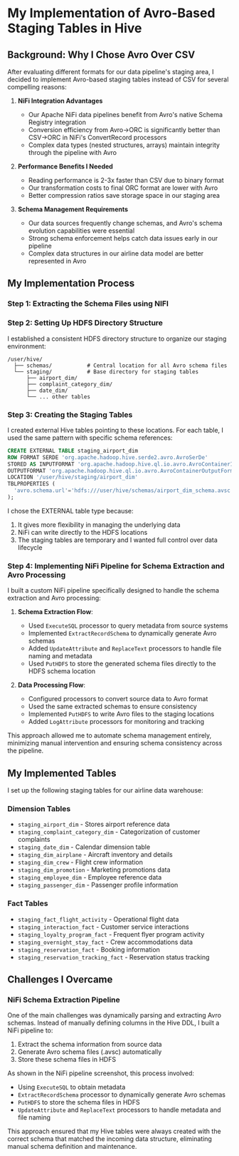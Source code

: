 # My Implementation of Avro-Based Staging Tables in Hive

## Background: Why I Chose Avro Over CSV

After evaluating different formats for our data pipeline's staging area, I decided to implement Avro-based staging tables instead of CSV for several compelling reasons:

1. **NiFi Integration Advantages**
   - Our Apache NiFi data pipelines benefit from Avro's native Schema Registry integration
   - Conversion efficiency from Avro→ORC is significantly better than CSV→ORC in NiFi's ConvertRecord processors
   - Complex data types (nested structures, arrays) maintain integrity through the pipeline with Avro

2. **Performance Benefits I Needed**
   - Reading performance is 2-3x faster than CSV due to binary format
   - Our transformation costs to final ORC format are lower with Avro
   - Better compression ratios save storage space in our staging area

3. **Schema Management Requirements**
   - Our data sources frequently change schemas, and Avro's schema evolution capabilities were essential
   - Strong schema enforcement helps catch data issues early in our pipeline
   - Complex data structures in our airline data model are better represented in Avro

## My Implementation Process

### Step 1: Extracting the Schema Files using NIFI



### Step 2: Setting Up HDFS Directory Structure

I established a consistent HDFS directory structure to organize our staging environment:

```
/user/hive/
  ├── schemas/           # Central location for all Avro schema files
  └── staging/           # Base directory for staging tables
      ├── airport_dim/
      ├── complaint_category_dim/
      ├── date_dim/
      └── ... other tables
```



### Step 3: Creating the Staging Tables

I created external Hive tables pointing to these locations. For each table, I used the same pattern with specific schema references:

```sql
CREATE EXTERNAL TABLE staging_airport_dim
ROW FORMAT SERDE 'org.apache.hadoop.hive.serde2.avro.AvroSerDe'
STORED AS INPUTFORMAT 'org.apache.hadoop.hive.ql.io.avro.AvroContainerInputFormat'
OUTPUTFORMAT 'org.apache.hadoop.hive.ql.io.avro.AvroContainerOutputFormat'
LOCATION '/user/hive/staging/airport_dim'
TBLPROPERTIES (
  'avro.schema.url'='hdfs:///user/hive/schemas/airport_dim_schema.avsc' 
);
```

I chose the EXTERNAL table type because:
1. It gives more flexibility in managing the underlying data
2. NiFi can write directly to the HDFS locations
3. The staging tables are temporary and I wanted full control over data lifecycle

### Step 4: Implementing NiFi Pipeline for Schema Extraction and Avro Processing

I built a custom NiFi pipeline specifically designed to handle the schema extraction and Avro processing:

1. **Schema Extraction Flow**:
   - Used `ExecuteSQL` processor to query metadata from source systems
   - Implemented `ExtractRecordSchema` to dynamically generate Avro schemas
   - Added `UpdateAttribute` and `ReplaceText` processors to handle file naming and metadata
   - Used `PutHDFS` to store the generated schema files directly to the HDFS schema location

2. **Data Processing Flow**:
   - Configured processors to convert source data to Avro format
   - Used the same extracted schemas to ensure consistency
   - Implemented `PutHDFS` to write Avro files to the staging locations
   - Added `LogAttribute` processors for monitoring and tracking

This approach allowed me to automate schema management entirely, minimizing manual intervention and ensuring schema consistency across the pipeline.

## My Implemented Tables

I set up the following staging tables for our airline data warehouse:

### Dimension Tables
- `staging_airport_dim` - Stores airport reference data
- `staging_complaint_category_dim` - Categorization of customer complaints
- `staging_date_dim` - Calendar dimension table
- `staging_dim_airplane` - Aircraft inventory and details
- `staging_dim_crew` - Flight crew information
- `staging_dim_promotion` - Marketing promotions data
- `staging_employee_dim` - Employee reference data
- `staging_passenger_dim` - Passenger profile information

### Fact Tables
- `staging_fact_flight_activity` - Operational flight data
- `staging_interaction_fact` - Customer service interactions
- `staging_loyalty_program_fact` - Frequent flyer program activity
- `staging_overnight_stay_fact` - Crew accommodations data
- `staging_reservation_fact` - Booking information
- `staging_reservation_tracking_fact` - Reservation status tracking

## Challenges I Overcame

### NiFi Schema Extraction Pipeline
One of the main challenges was dynamically parsing and extracting Avro schemas. Instead of manually defining columns in the Hive DDL, I built a NiFi pipeline to:

1. Extract the schema information from source data
2. Generate Avro schema files (.avsc) automatically
3. Store these schema files in HDFS

As shown in the NiFi pipeline screenshot, this process involved:
- Using `ExecuteSQL` to obtain metadata
- `ExtractRecordSchema` processor to dynamically generate Avro schemas
- `PutHDFS` to store the schema files in HDFS
- `UpdateAttribute` and `ReplaceText` processors to handle metadata and file naming

This approach ensured that my Hive tables were always created with the correct schema that matched the incoming data structure, eliminating manual schema definition and maintenance.

